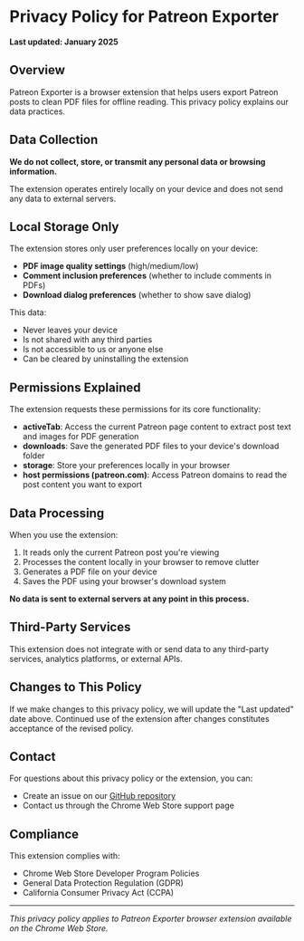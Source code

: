 # Privacy Policy for Patreon Exporter

**Last updated: January 2025**

## Overview

Patreon Exporter is a browser extension that helps users export Patreon posts to clean PDF files for offline reading. This privacy policy explains our data practices.

## Data Collection

**We do not collect, store, or transmit any personal data or browsing information.**

The extension operates entirely locally on your device and does not send any data to external servers.

## Local Storage Only

The extension stores only user preferences locally on your device:

- **PDF image quality settings** (high/medium/low)
- **Comment inclusion preferences** (whether to include comments in PDFs)
- **Download dialog preferences** (whether to show save dialog)

This data:

- Never leaves your device
- Is not shared with any third parties
- Is not accessible to us or anyone else
- Can be cleared by uninstalling the extension

## Permissions Explained

The extension requests these permissions for its core functionality:

- **activeTab**: Access the current Patreon page content to extract post text and images for PDF generation
- **downloads**: Save the generated PDF files to your device's download folder
- **storage**: Store your preferences locally in your browser
- **host permissions (patreon.com)**: Access Patreon domains to read the post content you want to export

## Data Processing

When you use the extension:

1. It reads only the current Patreon post you're viewing
2. Processes the content locally in your browser to remove clutter
3. Generates a PDF file on your device
4. Saves the PDF using your browser's download system

**No data is sent to external servers at any point in this process.**

## Third-Party Services

This extension does not integrate with or send data to any third-party services, analytics platforms, or external APIs.

## Changes to This Policy

If we make changes to this privacy policy, we will update the "Last updated" date above. Continued use of the extension after changes constitutes acceptance of the revised policy.

## Contact

For questions about this privacy policy or the extension, you can:

- Create an issue on our [GitHub repository](https://github.com/yourusername/patreon-export)
- Contact us through the Chrome Web Store support page

## Compliance

This extension complies with:

- Chrome Web Store Developer Program Policies
- General Data Protection Regulation (GDPR)
- California Consumer Privacy Act (CCPA)

---

*This privacy policy applies to Patreon Exporter browser extension available on the Chrome Web Store.*
